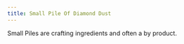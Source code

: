 ```yaml
---
title: Small Pile Of Diamond Dust
---
```


<ItemImage file="small_pile_of_diamond_dust" alt="Small Pile Of Diamond Dust" size="200" />

Small Piles are crafting ingredients and often a by product.
